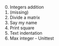 0. Integers addition
1. (missing)
2. Divide a matrix
3. Say my name
4. Print square
5. Text indentation
6. Max integer - Unittest